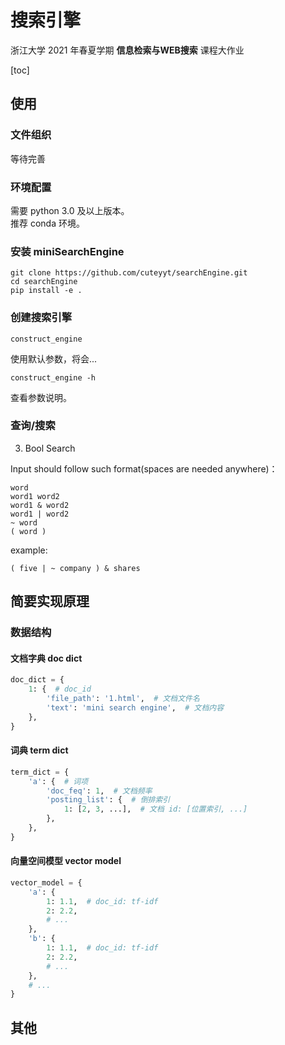 # 搜索引擎

浙江大学 2021 年春夏学期 **信息检索与WEB搜索** 课程大作业

[toc]

## 使用

### 文件组织

等待完善

### 环境配置

需要 python 3.0 及以上版本。  
推荐 conda 环境。

### 安装 miniSearchEngine

```shell
git clone https://github.com/cuteyyt/searchEngine.git
cd searchEngine
pip install -e .
```

### 创建搜索引擎
```shell
construct_engine
```
使用默认参数，将会...
```shell
construct_engine -h
```
查看参数说明。

### 查询/搜索

3. Bool Search

Input should follow such format(spaces are needed anywhere)：

```
word
word1 word2
word1 & word2 
word1 | word2
~ word
( word )
```

example:

```
( five | ~ company ) & shares
```

## 简要实现原理

### 数据结构

#### 文档字典 doc dict

```python
doc_dict = {
    1: {  # doc_id
        'file_path': '1.html',  # 文档文件名
        'text': 'mini search engine',  # 文档内容
    },
}
```

#### 词典 term dict

```python
term_dict = {
    'a': {  # 词项
        'doc_feq': 1,  # 文档频率
        'posting_list': {  # 倒排索引
            1: [2, 3, ...],  # 文档 id: [位置索引, ...]
        },
    },
}
```

#### 向量空间模型 vector model

```python
vector_model = {
    'a': {
        1: 1.1,  # doc_id: tf-idf
        2: 2.2,
        # ...
    },
    'b': {
        1: 1.1,  # doc_id: tf-idf
        2: 2.2,
        # ...
    },
    # ...
}
```

## 其他